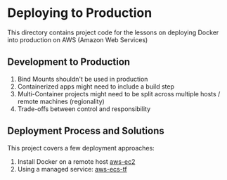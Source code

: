 # Deploying to Production

This directory contains project code for the lessons on deploying Docker into
production on AWS (Amazon Web Services)

## Development to Production

1. Bind Mounts shouldn't be used in production
2. Containerized apps might need to include a build step
3. Multi-Container projects might need to be split across multiple hosts / remote
   machines (regionality)
4. Trade-offs between control and responsibility

## Deployment Process and Solutions

This project covers a few deployment approaches:

1. Install Docker on a remote host [aws-ec2](./aws-ec2/README.md)
2. Using a managed service: [aws-ecs-tf](./aws-ecs-tf/README.md)


